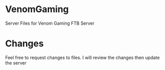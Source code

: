 # VenomGaming
Server Files for Venom Gaming FTB Server
# Changes
Feel free to request changes to files. I will review the changes then update the server
